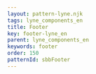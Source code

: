 ```yaml
---
layout: pattern-lyne.njk
tags: lyne_components_en
title: Footer
key: footer-lyne_en
parent: lyne_components_en
keywords: footer
order: 150
patternId: sbbFooter
---
```

